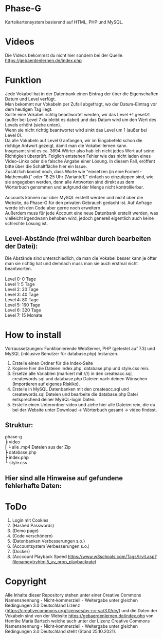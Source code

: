 # Phase-G
Karteikartensystem basierend auf HTML, PHP und MySQL.
# Videos
Die Videos bekommst du nicht hier sondern bei der Quelle: https://gebaerdenlernen.de/index.php
# Funktion
Jede Vokabel hat in der Datenbank einen Eintrag der über die Eigenschaften Datum und Level verfügt.<br>
Man bekommt nur Vokabeln per Zufall abgefragt, wo der Datum-Eintrag vor dem heutigen Tag liegt.<br>
Sollte eine Vokabel richtig beantwortet werden, wir das Level +1 gesetzt (außer bei Level 7 da bleibt es dabei) und das Datum wird um den Wert des Levels erhöht (siehe unten).<br>
Wenn sie nicht richtig beantwortet wird sinkt das Level um 1 (außer bei Level 0).<br>
Da alle Vokabeln auf Level 0 anfangen, wir im Eingabefeld schon die richtige Antwort gezeigt, damit man die Vokabel lernen kann.<br>
Insgesamt sind es ca. 3694 Wörter also hab ich nicht jedes Wort auf seine Richtigkeit überprüft. Folglich entstehen Fehler wie das nicht laden eines Video-Links oder die falsche Angabe einer Lösung. In diesem Fall, eröffent bitte über die Schaltfläche hier ein Issue.<br>
Zusätzlich kommt noch, dass Worte wie "einsetzen (in eine Formel - Mathematik)" oder "8:25 Uhr (Variante1)" einfach so einzutippen sind, wie sie angegeben werden, denn alle Antworten sind direkt aus dem Wörterbuch genommen und aufgrund der Menge nicht kontrollierbar.<br><br>
Accounts können nur über MySQL erstellt werden und nicht über die Website, da Phase-G für den privaten Gebrauch gedacht ist. Auf Anfrage werde ich den Code aber gerne noch erweitern.<br>
Außerdem muss für jede Account eine neue Datenbank erstellt werden, was vielleicht irgendwann behoben wird, jedoch generell eigentlich auch keine schlechte Lösung ist.



Level-Abstände (frei wählbar durch bearbeiten der Datei):
---
Die Abstände sind unterschiedlich, da man die Vokabel besser kann je öfter man sie richtig hat und demnach muss man sie auch erstmal nicht beantworten.<br><br>
Level 0: 0 Tage<br>
Level 1: 5 Tage<br>
Level 2: 20 Tage<br>
Level 3: 40 Tage<br>
Level 4: 80 Tage<br>
Level 5: 160 Tage<br>
Level 6: 320 Tage<br>
Level 7: 15 Monate<br>
# How to install
Vorraussetzungen: Funktionierende WebServer, PHP (getestet auf 7.3) und MySQL (inklusive Benutzer für database.php) Instanzen.
1. Erstelle einen Ordner für die Index-Seite
2. Kopiere hier die Dateien index.php, database.php und style.css rein.
3. Ersetze alle Variablen (markiert mit ///) in den createacc.sql, createwords.sql und database.php Dateien nach deinen Wünschen (Importieren auf eigenes Riskiko).
4. Erstelle in MySQL Datenbanken mit den createacc.sql und createwords.sql Dateien und bearbeite die database.php Datei entsprechend deiner MySQL-login Daten.
5. Erstelle einen Unterordner video und ziehe hier alle Dateien rein, die du bei der Website unter Download -> Wörterbuch gesamt -> video findest.

Struktur:
---
phase-g<br>
 ┝ video<br>
 |   └ alle .mp4 Dateien aus der Zip<br>
 ┝ database.php<br>
 ┝ index.php<br>
 └ style.css<br>

Hier sind alle Hinweise auf gefundene fehlerhafte Daten:
---
# ToDo
1. Login mit Cookies
2. (Hashed Passwords)
3. (Demo page)
4. (Code verschönern)
5. (Datenbanken Verbesserungen s.o.)
6. (Accountsystem Verbesserungen s.o.)
7. (Docker)
8. (Acccount Playback Speed https://www.w3schools.com/Tags/tryit.asp?filename=tryhtml5_av_prop_playbackrate)
# Copyright
Alle Inhalte dieser Repository stehen unter einer Creative Commons Namensnennung - Nicht-kommerziell - Weitergabe unter gleichen Bedingungen 3.0 Deutschland Lizenz (https://creativecommons.org/licenses/by-nc-sa/3.0/de/) und die Daten der Vokabeln sind von der Website https://gebaerdenlernen.de/index.php von Henrike Maria Bartsch welche auch unter der Lizenz Creative Commons Namensnennung - Nicht-kommerziell - Weitergabe unter gleichen Bedingungen 3.0 Deutschland steht (Stand 25.10.2021).
